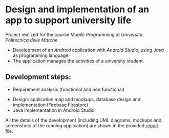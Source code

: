 

# Design and implementation of an app to support university life

Project realized for the course *Mobile Programming* at *Università Politecnica delle Marche*. 
 

 - Development of an *Android* application with *Android Studio*, using *Java* as  programming language.
 - The application manages the activities of a university student.


## Development steps:
 - Requirement analysis (functional and non functional)
 * Design: application map and mockups, database design and implementation (Firebase Firestore)
 * Java implementation in Android Studio
 
 All the details of the development (including UML diagrams, mockups and screenshots of the running application) are shown in the provided [report](https://github.com/denaldo98/AppAndroidStudio/blob/master/Relazione%20Mobile.pdf) file.
